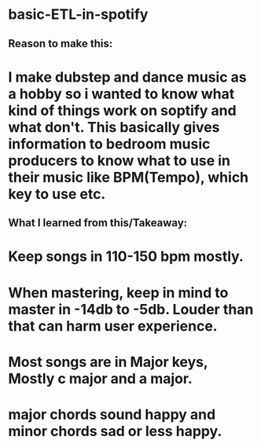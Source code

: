 # basic-ETL-in-spotify
## Reason to make this:
# I make dubstep and dance music as a hobby so i wanted to know what kind of things work on soptify and what don't. This basically gives information to bedroom music producers to know what to use in their music like BPM(Tempo), which key to use etc.

## What I learned from this/Takeaway:

# Keep songs in 110-150 bpm mostly.
# When mastering, keep in mind to master in -14db to -5db. Louder than that can harm user experience.
# Most songs are in Major keys, Mostly c major and a major.
# major chords sound happy and minor chords sad or less happy.

